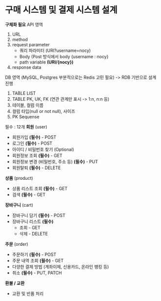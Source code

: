 # 구매 시스템 및 결제 시스템 설계

**구체화 필요** 
API 영역
1. URL
2. method 
3. request parameter 
   - 쿼리 파라미터 (URI?username=nocy)
   - Body (Post 방식에서 body {username : nocy}
   - path variable **(URI/{nocy})**
4. response data

DB 영역 (MySQL, Postgres 부분적으로는 Redis 고민 필요) -> RDB 기반으로 설계 진행
1. TABLE LIST
2. TABLE PK, UK, FK (연관 관계만 표시 -> 1:n, n:n 등)
3. 테이블, 컬럼 이름
4. 컬럼 타입(null or not null), 사이즈 
5. PK Sequense

필수 : 12개 
**회원** (user) 			
* 회원가입 **(필수)** - POST
* 로그인 **(필수)** - POST
* 아이디 / 비밀번호 찾기 (Optional)
* 회원정보 조회 **(필수)** - GET
* 회원정보 변경 (비밀번호, 주소 등) **(필수)** - PUT
* 회원탈퇴 **(필수)** - DELETE

**상품** (product)
* 상품 리스트 조회 **(필수)** - GET
* 검색 **(필수)** - GET 

**장바구니** (cart)
* 장바구니 담기 **(필수)** - POST
* 장바구니 리스트 **(필수)**
  * 조회 - GET
  * 삭제 - DELETE

**주문** (order)
* 주문하기 **(필수)** - POST
* 주문 내역 조회 **(필수)** - GET
* 다양한 결제 방법 (계좌이체, 신용카드, 온라인 뱅킹 등)
* 취소 **(필수)** - PUT, PATCH

**환불 / 교환**
* 교환 및 반품 처리

